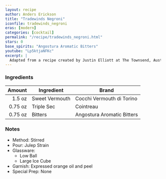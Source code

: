 ```yaml
---
layout: recipe
author: Anders Erickson
title: "Tradewinds Negroni"
iconfile: tradewinds_negroni
eras: [modern]
categories: [cocktail]
permalink: "/recipe/tradewinds_negroni.html"
stars: 0
base_spirits: "Angostura Aromatic Bitters"
youtube: "Lp5ktjaNFKc"
excerpt: |
  Adapted from a recipe created by Justin Elliott at The Townsend, Austin, Texas, USA.
---
```


### Ingredients

|  Amount | Ingredient     | Brand                      |
| ------: | -------------- | -------------------------- |
|  1.5 oz | Sweet Vermouth | Cocchi Vermouth di Torino  |
| 0.75 oz | Triple Sec     | Cointreau                  |
| 0.75 oz | Bitters        | Angostura Aromatic Bitters |

### Notes

- Method: Stirred
- Pour: Julep Strain
- Glassware:
  - Low Ball
  - Large Ice Cube
- Garnish: Expressed orange oil and peel
- Special Prep: None
